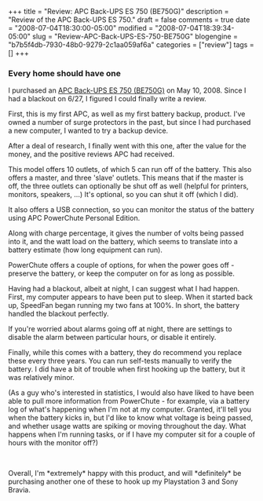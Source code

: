 +++
title = "Review: APC Back-UPS ES 750 (BE750G)"
description = "Review of the APC Back-UPS ES 750."
draft = false
comments = true
date = "2008-07-04T18:30:00-05:00"
modified = "2008-07-04T18:39:34-05:00"
slug = "Review-APC-Back-UPS-ES-750-BE750G"
blogengine = "b7b5f4db-7930-48b0-9279-2c1aa059af6a"
categories = ["review"]
tags = []
+++

<h3>Every home should have one&nbsp; </h3>
<p>
I purchased an <a href="http://www.amazon.com/gp/product/B000Z80ICM?tag=strivinglifen-20" target="_blank">APC Back-UPS ES 750 (BE750G)</a> on May 10, 2008. Since I had a blackout on 6/27, I figured I could finally write a review. 
</p>
<p>
First, this is my first APC, as well as my first battery backup, product. I&#39;ve owned a number of surge protectors in the past, but since I had purchased a new computer, I wanted to try a backup device. 
</p>
<p>
After a deal of research, I finally went with this one, after the value for the money, and the positive reviews APC had received. 
</p>
<p>
This model offers 10 outlets, of which 5 can run off of the battery. This also offers a master, and three &#39;slave&#39; outlets. This means that if the master is off, the three outlets can optionally be shut off as well (helpful for printers, monitors, speakers, ...) It&#39;s optional, so you can shut it off (which I did). 
</p>
<p>
It also offers a USB connection, so you can monitor the status of the battery using APC PowerChute Personal Edition. 
</p>
<p>
Along with charge percentage, it gives the number of volts being passed into it, and the watt load on the battery, which seems to translate into a battery estimate (how long equipment can run). 
</p>
<p>
PowerChute offers a couple of options, for when the power goes off - preserve the battery, or keep the computer on for as long as possible. 
</p>
<p>
Having had a blackout, albeit at night, I can suggest what I had happen. First, my computer appears to have been put to sleep. When it started back up, SpeedFan began running my two fans at 100%. In short, the battery handled the blackout perfectly. 
</p>
<p>
If you&#39;re worried about alarms going off at night, there are settings to disable the alarm between particular hours, or disable it entirely. 
</p>
<p>
Finally, while this comes with a battery, they do recommend you replace these every three years. You can run self-tests manually to verify the battery. I did have a bit of trouble when first hooking up the battery, but it was relatively minor. 
</p>
<p>
(As a guy who&#39;s interested in statistics, I would also have liked to have been able to pull more information from PowerChute - for example, via a battery log of what&#39;s happening when I&#39;m not at my computer. Granted, it&#39;ll tell you when the battery kicks in, but I&#39;d like to know what voltage is being passed, and whether usage watts are spiking or moving throughout the day. What happens when I&#39;m running tasks, or if I have my computer sit for a couple of hours with the monitor off?) 
</p>
<p>
&nbsp;
</p>
<p>
Overall, I&#39;m *extremely* happy with this product, and will *definitely* be purchasing another one of these to hook up my Playstation 3 and Sony Bravia. 
</p>


